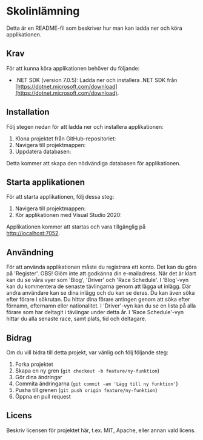 # Skolinlämning

Detta är en README-fil som beskriver hur man kan ladda ner och köra applikationen.

## Krav

För att kunna köra applikationen behöver du följande:

- .NET SDK (version 7.0.5): Ladda ner och installera .NET SDK från [https://dotnet.microsoft.com/download](https://dotnet.microsoft.com/download).

## Installation

Följ stegen nedan för att ladda ner och installera applikationen:

1. Klona projektet från GitHub-repositoriet:
2. Navigera till projektmappen:
3. Uppdatera databasen:

Detta kommer att skapa den nödvändiga databasen för applikationen.

## Starta applikationen

För att starta applikationen, följ dessa steg:

1. Navigera till projektmappen:
2. Kör applikationen med Visual Studio 2020:


Applikationen kommer att startas och vara tillgänglig på [http://localhost:7052](http://localhost:7052).

## Användning

För att använda applikationen måste du registrera ett konto. Det kan du göra på 'Register'. OBS! Glöm inte att godkänna din e-mailadress. När det är klart kan du se våra vyer som 'Blog', 'Driver' och 'Race Schedule'.
I 'Blog'-vyn kan du kommentera de senaste tävlingarna genom att lägga ut inlägg. Där andra användare kan se dina inlägg och du kan se deras. Du kan även söka efter förare i sökrutan. Du hittar dina förare antingen genom att söka efter förnamn, efternamn eller nationalitet.
I 'Driver'-vyn kan du se en lista på alla förare som har deltagit i tävlingar under detta år.
I 'Race Schedule'-vyn hittar du alla senaste race, samt plats, tid och deltagare.

## Bidrag

Om du vill bidra till detta projekt, var vänlig och följ följande steg:

1. Forka projektet
2. Skapa en ny gren (`git checkout -b feature/ny-funktion`)
3. Gör dina ändringar
4. Commita ändringarna (`git commit -am 'Lägg till ny funktion'`)
5. Pusha till grenen (`git push origin feature/ny-funktion`)
6. Öppna en pull request

## Licens

Beskriv licensen för projektet här, t.ex. MIT, Apache, eller annan vald licens.

